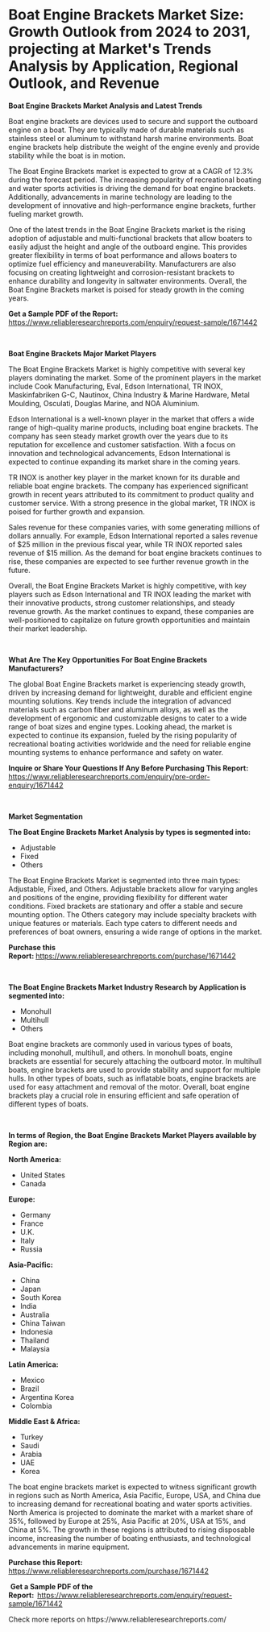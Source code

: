 <p><h1>Boat Engine Brackets Market Size: Growth Outlook from 2024 to 2031, projecting at Market's Trends Analysis by Application, Regional Outlook, and Revenue</h1></p><p><strong>Boat Engine Brackets Market Analysis and Latest Trends</strong></p>
<p><p>Boat engine brackets are devices used to secure and support the outboard engine on a boat. They are typically made of durable materials such as stainless steel or aluminum to withstand harsh marine environments. Boat engine brackets help distribute the weight of the engine evenly and provide stability while the boat is in motion.</p><p>The Boat Engine Brackets market is expected to grow at a CAGR of 12.3% during the forecast period. The increasing popularity of recreational boating and water sports activities is driving the demand for boat engine brackets. Additionally, advancements in marine technology are leading to the development of innovative and high-performance engine brackets, further fueling market growth.</p><p>One of the latest trends in the Boat Engine Brackets market is the rising adoption of adjustable and multi-functional brackets that allow boaters to easily adjust the height and angle of the outboard engine. This provides greater flexibility in terms of boat performance and allows boaters to optimize fuel efficiency and maneuverability. Manufacturers are also focusing on creating lightweight and corrosion-resistant brackets to enhance durability and longevity in saltwater environments. Overall, the Boat Engine Brackets market is poised for steady growth in the coming years.</p></p>
<p><strong>Get a Sample PDF of the Report:&nbsp;</strong> <a href="https://www.reliableresearchreports.com/enquiry/request-sample/1671442">https://www.reliableresearchreports.com/enquiry/request-sample/1671442</a></p>
<p>&nbsp;</p>
<p><strong>Boat Engine Brackets Major Market Players</strong></p>
<p><p>The Boat Engine Brackets Market is highly competitive with several key players dominating the market. Some of the prominent players in the market include Cook Manufacturing, Eval, Edson International, TR INOX, Maskinfabriken G-C, Nautinox, China Industry & Marine Hardware, Metal Moulding, Osculati, Douglas Marine, and NOA Aluminium.</p><p>Edson International is a well-known player in the market that offers a wide range of high-quality marine products, including boat engine brackets. The company has seen steady market growth over the years due to its reputation for excellence and customer satisfaction. With a focus on innovation and technological advancements, Edson International is expected to continue expanding its market share in the coming years.</p><p>TR INOX is another key player in the market known for its durable and reliable boat engine brackets. The company has experienced significant growth in recent years attributed to its commitment to product quality and customer service. With a strong presence in the global market, TR INOX is poised for further growth and expansion.</p><p>Sales revenue for these companies varies, with some generating millions of dollars annually. For example, Edson International reported a sales revenue of $25 million in the previous fiscal year, while TR INOX reported sales revenue of $15 million. As the demand for boat engine brackets continues to rise, these companies are expected to see further revenue growth in the future.</p><p>Overall, the Boat Engine Brackets Market is highly competitive, with key players such as Edson International and TR INOX leading the market with their innovative products, strong customer relationships, and steady revenue growth. As the market continues to expand, these companies are well-positioned to capitalize on future growth opportunities and maintain their market leadership.</p></p>
<p>&nbsp;</p>
<p><strong>What Are The Key Opportunities For Boat Engine Brackets Manufacturers?</strong></p>
<p><p>The global Boat Engine Brackets market is experiencing steady growth, driven by increasing demand for lightweight, durable and efficient engine mounting solutions. Key trends include the integration of advanced materials such as carbon fiber and aluminum alloys, as well as the development of ergonomic and customizable designs to cater to a wide range of boat sizes and engine types. Looking ahead, the market is expected to continue its expansion, fueled by the rising popularity of recreational boating activities worldwide and the need for reliable engine mounting systems to enhance performance and safety on water.</p></p>
<p><strong>Inquire or Share Your Questions If Any Before Purchasing This Report:</strong> <a href="https://www.reliableresearchreports.com/enquiry/pre-order-enquiry/1671442">https://www.reliableresearchreports.com/enquiry/pre-order-enquiry/1671442</a></p>
<p>&nbsp;</p>
<p><strong>Market Segmentation</strong></p>
<p><strong>The Boat Engine Brackets Market Analysis by types is segmented into:</strong></p>
<p><ul><li>Adjustable</li><li>Fixed</li><li>Others</li></ul></p>
<p><p>The Boat Engine Brackets Market is segmented into three main types: Adjustable, Fixed, and Others. Adjustable brackets allow for varying angles and positions of the engine, providing flexibility for different water conditions. Fixed brackets are stationary and offer a stable and secure mounting option. The Others category may include specialty brackets with unique features or materials. Each type caters to different needs and preferences of boat owners, ensuring a wide range of options in the market.</p></p>
<p><strong>Purchase this Report:&nbsp;</strong><a href="https://www.reliableresearchreports.com/purchase/1671442">https://www.reliableresearchreports.com/purchase/1671442</a></p>
<p>&nbsp;</p>
<p><strong>The Boat Engine Brackets Market Industry Research by Application is segmented into:</strong></p>
<p><ul><li>Monohull</li><li>Multihull</li><li>Others</li></ul></p>
<p><p>Boat engine brackets are commonly used in various types of boats, including monohull, multihull, and others. In monohull boats, engine brackets are essential for securely attaching the outboard motor. In multihull boats, engine brackets are used to provide stability and support for multiple hulls. In other types of boats, such as inflatable boats, engine brackets are used for easy attachment and removal of the motor. Overall, boat engine brackets play a crucial role in ensuring efficient and safe operation of different types of boats.</p></p>
<p>&nbsp;</p>
<p><strong>In terms of Region, the Boat Engine Brackets Market Players available by Region are:</strong></p>
<p>
    <p> <strong> North America: </strong>
        <ul>
            <li>United States</li>
            <li>Canada</li>
        </ul>
        </p> 
    <p> <strong> Europe: </strong>
        <ul>
            <li>Germany</li>
            <li>France</li>
            <li>U.K.</li>
            <li>Italy</li>
            <li>Russia</li>
        </ul>
        </p> 
    <p> <strong> Asia-Pacific: </strong>
        <ul>
            <li>China</li>
            <li>Japan</li>
            <li>South Korea</li>
            <li>India</li>
            <li>Australia</li>
            <li>China Taiwan</li>
            <li>Indonesia</li>
            <li>Thailand</li>
            <li>Malaysia</li>
        </ul>
        </p> 
    <p> <strong> Latin America: </strong>
        <ul>
            <li>Mexico</li>
            <li>Brazil</li>
            <li>Argentina Korea</li>
            <li>Colombia</li>
        </ul>
        </p> 
    <p> <strong> Middle East & Africa: </strong>
        <ul>
            <li>Turkey</li>
            <li>Saudi</li>
            <li>Arabia</li>
            <li>UAE</li>
            <li>Korea</li>
        </ul>
    </p>
    </p>
<p><p>The boat engine brackets market is expected to witness significant growth in regions such as North America, Asia Pacific, Europe, USA, and China due to increasing demand for recreational boating and water sports activities. North America is projected to dominate the market with a market share of 35%, followed by Europe at 25%, Asia Pacific at 20%, USA at 15%, and China at 5%. The growth in these regions is attributed to rising disposable income, increasing the number of boating enthusiasts, and technological advancements in marine equipment.</p></p>
<p><strong>Purchase this Report: </strong><a href="https://www.reliableresearchreports.com/purchase/1671442">https://www.reliableresearchreports.com/purchase/1671442</a></p>
<p>&nbsp;<strong>Get a Sample PDF of the Report:&nbsp;&nbsp;</strong><a href="https://www.reliableresearchreports.com/enquiry/request-sample/1671442">https://www.reliableresearchreports.com/enquiry/request-sample/1671442</a></p>
<p><strong></strong></p>
<p>Check more reports on https://www.reliableresearchreports.com/</p>